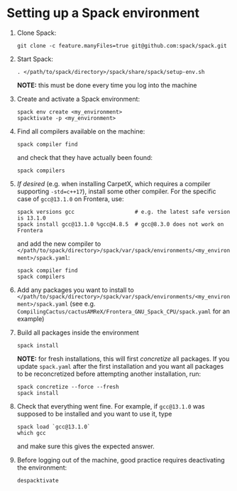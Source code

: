 # Setting up a Spack environment

1. Clone Spack:
   ```
   git clone -c feature.manyFiles=true git@github.com:spack/spack.git
   ```

2. Start Spack:
   ```
   . </path/to/spack/directory>/spack/share/spack/setup-env.sh
   ```
   **NOTE:** this must be done every time you log into the machine

3. Create and activate a Spack environment:
   ```
   spack env create <my_environment>
   spacktivate -p <my_environment>
   ```

4. Find all compilers available on the machine:
   ```
   spack compiler find
   ```
   and check that they have actually been found:
   ```
   spack compilers
   ```

5. *If desired* (e.g. when installing CarpetX, which requires a compiler supporting `-std=c++17`), install some other compiler. For the specific case of `gcc@13.1.0` on Frontera, use:
   ```
   spack versions gcc                   # e.g. the latest safe version is 13.1.0
   spack install gcc@13.1.0 %gcc@4.8.5  # gcc@8.3.0 does not work on Frontera
   ```
   and add the new compiler to `</path/to/spack/directory>/spack/var/spack/environments/<my_environment>/spack.yaml`:
   ```
   spack compiler find
   spack compilers
   ```

6. Add any packages you want to install to `</path/to/spack/directory>/spack/var/spack/environments/<my_environment>/spack.yaml` (see e.g. `CompilingCactus/cactusAMReX/Frontera_GNU_Spack_CPU/spack.yaml` for an example)

7. Build all packages inside the environment
   ```
   spack install
   ```
   **NOTE:** for fresh installations, this will first *concretize* all packages. If you update `spack.yaml` after the first installation and you want all packages to be reconcretized before attempting another installation, run:
   ```
   spack concretize --force --fresh
   spack install
   ```

8. Check that everything went fine. For example, if `gcc@13.1.0` was supposed to be installed and you want to use it, type
   ```
   spack load `gcc@13.1.0`
   which gcc
   ```
   and make sure this gives the expected answer.

7. Before logging out of the machine, good practice requires deactivating the environment:
   ```
   despacktivate
   ```
